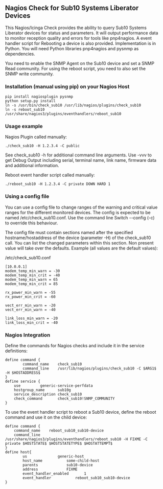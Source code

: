 ## Nagios Check for Sub10 Systems Liberator Devices

This Nagios/Icinga Check provides the ability to query Sub10 Systems Liberator devices for status and parameters. It will output performance data to monitor reception quality and errors for tools like pnp4nagios. A event handler script for Rebooting a device is also provided.
Implementation is in Python. You will need Python libraries pnp4nagios and pysnmp as dependencies.

You need to enable the SNMP Agent on the Sub10 device and set a SNMP Read community. For using the reboot script, you need to also set the SNMP write community.

### Installation (manual using pip) on your Nagios Host
```
pip install nagiosplugin pysnmp
python setup.py install
ln -s /usr/bin/check_sub10 /usr/lib/nagios/plugins/check_sub10
ln -s reboot_sub10 /usr/share/nagios3/plugins/eventhandlers/reboot_sub10
```

### Usage example

Nagios Plugin called manually:

```
./check_sub10 -H 1.2.3.4 -C public
```

See check_sub10 -h for additional command line arguments. Use -vvv to get Debug Output including serial, terminal name, link name, firmware data and additional information.

Reboot event handler script called manually:
```
./reboot_sub10 -H 1.2.3.4 -C private DOWN HARD 1
```

### Using a config file

You can use a config file to change ranges of the warning and critical value ranges for the different monitored devices. The config is expected to be named /etc/check_sub10.conf.
Use the command line Switch --config (-c) to override this behaviour.

The config file must contain sections named after the specified hostname/hostaddress of the device (parameter -H) of the check_sub10 call. You can list the changed parameters within this section. Non present value will take over the defaults. Example (all values are the default values):

/etc/check_sub10.conf
```
[10.0.0.1]
modem_temp_min_warn = -30
modem_temp_min_crit = -40
modem_temp_min_warn = 65
modem_temp_min_crit = 85

rx_power_min_warn = -55
rx_power_min_crit = -60

vect_err_min_warn = -20
vect_err_min_warn = -40

link_loss_min_warn = -20
link_loss_min_crit = -40
```


### Nagios Integration

Define the commands for Nagios checks and include it in the service definitions:

```
define command {
        command_name    check_sub10
        command_line    /usr/lib/nagios/plugins/check_sub10 -C $ARG1$ -H $HOSTADDRESS$
}
define service {
	use			generic-service-perfdata
	hostgroup_name		sub10g
	service_description	check_sub10
	check_command		check_sub10!SNMP_COMMUNITY
}
```

To use the event handler script to reboot a Sub10 device, define the reboot command and use it on the child device:

```
define command {
	command_name	reboot_sub10_sub10-device
	command_line	/usr/share/nagios3/plugins/eventhandlers/reboot_sub10 -H FIXME -C private $HOSTSTATE$ $HOSTSTATETYPE$ $HOSTATTEMPT$
}
define host{
        us				generic-host
        host_name			some-child-host
        parents				sub10-device
        address				FIXME
        event_handler_enabled		1
        event_handler			reboot_sub10_sub10-device
}

```
